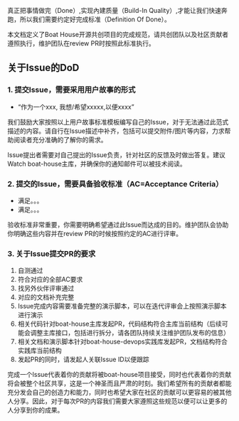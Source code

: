 真正把事情做完（Done）,实现內建质量（Build-In Quality）,才能让我们快速奔跑，所以我们需要约定好完成标准（Definition Of Done）。

本文档定义了Boat House开源共创项目的完成规范，请共创团队以及社区贡献者遵照执行，维护团队在review PR时按照此标准执行。

## 关于Issue的DoD

### 1. 提交Issue，需要采用用户故事的形式

- “作为一个xxx, 我想/希望xxxxx,以便xxxx”

我们鼓励大家按照以上用户故事标准模板编写自己的Issue，对于无法通过此范式描述的内容。请自行在Issue描述中补齐，包括可以提交附件/图片等内容，力求帮助阅读者充分准确的了解你的需求。

Issue提出者需要对自己提出的Issue负责，针对社区的反馈及时做出答复。建议Watch boat-house主库，并确保你的通知邮件可以被技术阅读。

### 2. 提交的Issue，需要具备验收标准（AC=Acceptance Criteria）

- 满足。。。
- 满足。。。

验收标准非常重要，你需要明确希望通过此Issue而达成的目的。维护团队会协助你明确这些内容并在review PR的时候按照约定的AC进行评审。

### 3. 关于Issue提交PR的要求

1. 自测通过
2. 符合对应的全部AC要求
3. 找另外伙伴评审通过
4. 对应的文档补充完整
5. Issue完成内容需要准备完整的演示脚本，可以在迭代评审会上按照演示脚本进行演示
6. 相关代码针对boat-house主库发起PR，代码结构符合主库当前结构（后续可能会调整主库接口，包括进行拆分，请各团队持续关注维护团队发布的信息）
7. 相关文档和演示脚本针对boat-house-devops实践库发起PR，文档结构符合实践库当前结构
8. 发起PR的同时，请发起人关联Issue ID以便跟踪

完成一个Issue代表着你的贡献将被boat-house项目接受，同时也代表着你的贡献将会被整个社区共享，这是一个神圣而且严肃的时刻。我们希望所有的贡献者都能充分发会自己的创造力和能力，同时也希望大家在社区的贡献可以更容易的被其他人分享。因此，对于每次PR的内容我们需要大家遵照这些规范以便可以让更多的人分享到你的成果。
